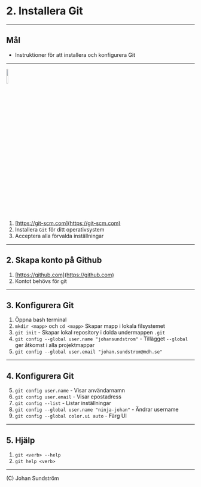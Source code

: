 # 2. Installera Git

---

## Mål

* Instruktioner för att installera och konfigurera Git

---

<img src="https://git-scm.com/images/logos/downloads/Git-Logo-2Color.png" width="10%" height="10%" />

1. [https://git-scm.com](https://git-scm.com)
2. Installera `Git` för ditt operativsystem
3. Acceptera alla förvalda inställningar

---

## 2. Skapa konto på Github

1. [https://github.com](https://github.com)
2. Kontot behövs för git

---

## 3. Konfigurera Git

1. Öppna bash terminal 
2. `mkdir <mapp>` och `cd <mapp>` Skapar mapp i lokala filsystemet 
3. `git init` - Skapar lokal repository i dolda undermappen `.git`
4. `git config --global user.name "johansundstrom"` - Tillägget `--global` ger åtkomst i alla projektmappar
5. `git config --global user.email "johan.sundstrom@mdh.se"`

---

## 4. Konfigurera Git

5. `git config user.name` - Visar användarnamn
6. `git config user.email` - Visar epostadress
7. `git config --list` - Listar inställningar
8. `git config --global user.name "ninja-johan"` - Ändrar username
9. `git config --global color.ui auto` - Färg UI 

---

## 5. Hjälp

1. `git <verb> --help`
2. `git help <verb>`

--- 

(C) Johan Sundström